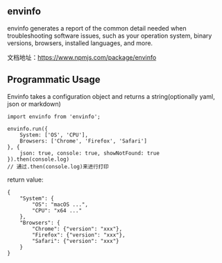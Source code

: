 ## envinfo

envinfo generates a report of the common detail needed when troubleshooting software issues, such as your operation system, binary versions, browsers, installed languages, and more.



文档地址：https://www.npmjs.com/package/envinfo



## Programmatic Usage

Envinfo takes a configuration object and returns a string(optionally yaml, json or markdown)

```
import envinfo from 'envinfo';

envinfo.run({
    System: ['OS', 'CPU'],
    Browsers: ['Chrome', 'Firefox', 'Safari']
}, {
    json: true, console: true, showNotFound: true
}).then(console.log)
// 通过.then(console.log)来进行打印
```

return value:

```
{
    "System": {
        "OS": "macOS ...",
        "CPU": "x64 ..."
    },
    "Browsers": {
        "Chrome": {"version": "xxx"},
        "Firefox": {"version": "xxx"},
        "Safari": {"version": "xxx"}
    }
}
```